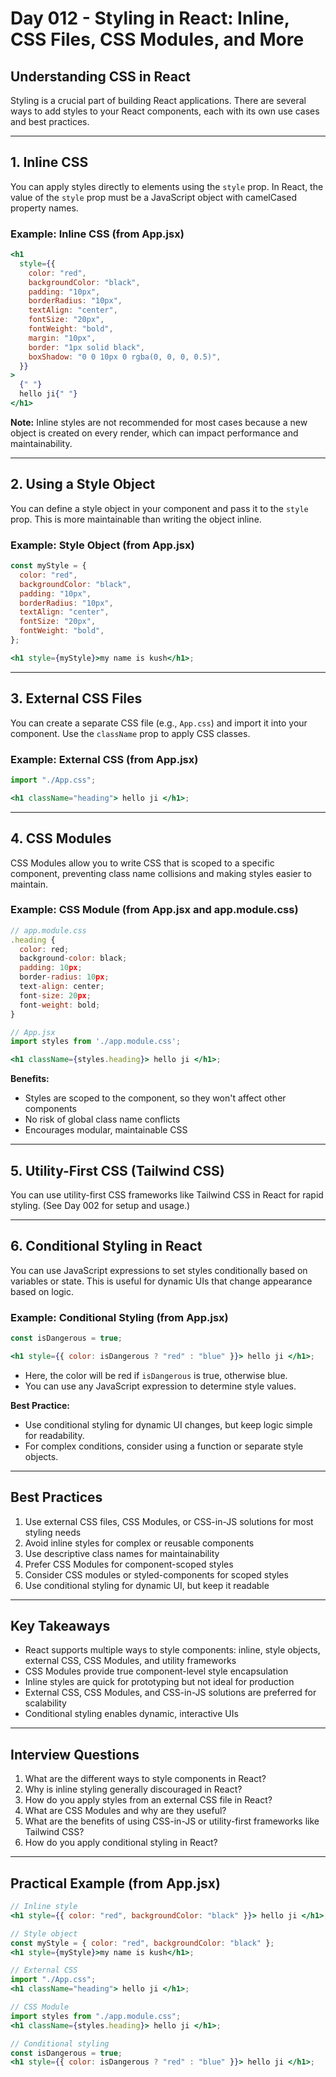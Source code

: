 # Day 012 - Styling in React: Inline, CSS Files, CSS Modules, and More

## Understanding CSS in React

Styling is a crucial part of building React applications. There are several ways to add styles to your React components, each with its own use cases and best practices.

---

## 1. Inline CSS

You can apply styles directly to elements using the `style` prop. In React, the value of the `style` prop must be a JavaScript object with camelCased property names.

### Example: Inline CSS (from App.jsx)

```jsx
<h1
  style={{
    color: "red",
    backgroundColor: "black",
    padding: "10px",
    borderRadius: "10px",
    textAlign: "center",
    fontSize: "20px",
    fontWeight: "bold",
    margin: "10px",
    border: "1px solid black",
    boxShadow: "0 0 10px 0 rgba(0, 0, 0, 0.5)",
  }}
>
  {" "}
  hello ji{" "}
</h1>
```

**Note:** Inline styles are not recommended for most cases because a new object is created on every render, which can impact performance and maintainability.

---

## 2. Using a Style Object

You can define a style object in your component and pass it to the `style` prop. This is more maintainable than writing the object inline.

### Example: Style Object (from App.jsx)

```jsx
const myStyle = {
  color: "red",
  backgroundColor: "black",
  padding: "10px",
  borderRadius: "10px",
  textAlign: "center",
  fontSize: "20px",
  fontWeight: "bold",
};

<h1 style={myStyle}>my name is kush</h1>;
```

---

## 3. External CSS Files

You can create a separate CSS file (e.g., `App.css`) and import it into your component. Use the `className` prop to apply CSS classes.

### Example: External CSS (from App.jsx)

```jsx
import "./App.css";

<h1 className="heading"> hello ji </h1>;
```

---

## 4. CSS Modules

CSS Modules allow you to write CSS that is scoped to a specific component, preventing class name collisions and making styles easier to maintain.

### Example: CSS Module (from App.jsx and app.module.css)

```jsx
// app.module.css
.heading {
  color: red;
  background-color: black;
  padding: 10px;
  border-radius: 10px;
  text-align: center;
  font-size: 20px;
  font-weight: bold;
}

// App.jsx
import styles from './app.module.css';

<h1 className={styles.heading}> hello ji </h1>;
```

**Benefits:**

- Styles are scoped to the component, so they won't affect other components
- No risk of global class name conflicts
- Encourages modular, maintainable CSS

---

## 5. Utility-First CSS (Tailwind CSS)

You can use utility-first CSS frameworks like Tailwind CSS in React for rapid styling. (See Day 002 for setup and usage.)

---

## 6. Conditional Styling in React

You can use JavaScript expressions to set styles conditionally based on variables or state. This is useful for dynamic UIs that change appearance based on logic.

### Example: Conditional Styling (from App.jsx)

```jsx
const isDangerous = true;

<h1 style={{ color: isDangerous ? "red" : "blue" }}> hello ji </h1>;
```

- Here, the color will be red if `isDangerous` is true, otherwise blue.
- You can use any JavaScript expression to determine style values.

**Best Practice:**

- Use conditional styling for dynamic UI changes, but keep logic simple for readability.
- For complex conditions, consider using a function or separate style objects.

---

## Best Practices

1. Use external CSS files, CSS Modules, or CSS-in-JS solutions for most styling needs
2. Avoid inline styles for complex or reusable components
3. Use descriptive class names for maintainability
4. Prefer CSS Modules for component-scoped styles
5. Consider CSS modules or styled-components for scoped styles
6. Use conditional styling for dynamic UI, but keep it readable

---

## Key Takeaways

- React supports multiple ways to style components: inline, style objects, external CSS, CSS Modules, and utility frameworks
- CSS Modules provide true component-level style encapsulation
- Inline styles are quick for prototyping but not ideal for production
- External CSS, CSS Modules, and CSS-in-JS solutions are preferred for scalability
- Conditional styling enables dynamic, interactive UIs

---

## Interview Questions

1. What are the different ways to style components in React?
2. Why is inline styling generally discouraged in React?
3. How do you apply styles from an external CSS file in React?
4. What are CSS Modules and why are they useful?
5. What are the benefits of using CSS-in-JS or utility-first frameworks like Tailwind CSS?
6. How do you apply conditional styling in React?

---

## Practical Example (from App.jsx)

```jsx
// Inline style
<h1 style={{ color: "red", backgroundColor: "black" }}> hello ji </h1>;

// Style object
const myStyle = { color: "red", backgroundColor: "black" };
<h1 style={myStyle}>my name is kush</h1>;

// External CSS
import "./App.css";
<h1 className="heading"> hello ji </h1>;

// CSS Module
import styles from "./app.module.css";
<h1 className={styles.heading}> hello ji </h1>;

// Conditional styling
const isDangerous = true;
<h1 style={{ color: isDangerous ? "red" : "blue" }}> hello ji </h1>;
```
